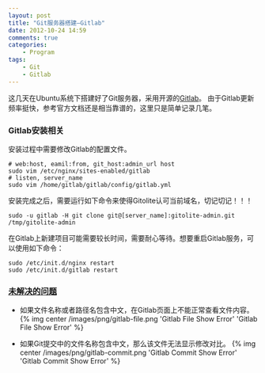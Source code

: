 ```yaml
---
layout: post
title: "Git服务器搭建—Gitlab"
date: 2012-10-24 14:59
comments: true
categories:
    - Program
tags:
    - Git
    - Gitlab
---
```


这几天在Ubuntu系统下搭建好了Git服务器，采用开源的[Gitlab](https://github.com/gitlabhq/gitlabhq/)。
由于Gitlab更新频率挺快，参考官方文档还是相当靠谱的，这里只是简单记录几笔。

<!-- more -->

### Gitlab安装相关

安装过程中需要修改Gitlab的配置文件。
```
# web:host, eamil:from, git_host:admin_url host
sudo vim /etc/nginx/sites-enabled/gitlab
# listen, server_name
sudo vim /home/gitlab/gitlab/config/gitlab.yml
```

安装完成之后，需要运行如下命令来使得Gitolite认可当前域名，切记切记！！！
```
sudo -u gitlab -H git clone git@[server_name]:gitolite-admin.git /tmp/gitolite-admin
```

在Gitlab上新建项目可能需要较长时间，需要耐心等待。想要重启Gitlab服务，可以使用如下命令：
```
sudo /etc/init.d/nginx restart
sudo /etc/init.d/gitlab restart
```

### [未解决的问题](https://github.com/gitlabhq/gitlabhq/issues/1780)

* 如果文件名称或者路径名包含中文，在Gitlab页面上不能正常查看文件内容。
{% img center /images/png/gitlab-file.png 'Gitlab File Show Error' 'Gitlab File Show Error' %}

* 如果Git提交中的文件名称包含中文，那么该文件无法显示修改对比。
{% img center /images/png/gitlab-commit.png 'Gitlab Commit Show Error' 'Gitlab Commit Show Error' %}

